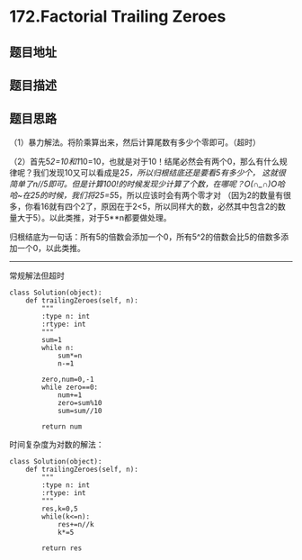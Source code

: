 172.Factorial Trailing Zeroes
==============================

题目地址
--------

题目描述
-------


题目思路
-------

（1）暴力解法。将阶乘算出来，然后计算尾数有多少个零即可。（超时）

（2）首先5*2=10和1*10=10，也就是对于10！结尾必然会有两个0，那么有什么规律呢？我们发现10又可以看成是2*5，所以归根结底还是要看5有多少个，
这就很简单了n//5即可。但是计算100!的时候发现少计算了个数，在哪呢？O(∩_∩)O哈哈~在25的时候，我们将25=5*5，所以应该时会有两个零才对
（因为2的数量有很多，你看16就有四个2了，原因在于2<5，所以同样大的数，必然其中包含2的数量大于5）。以此类推，对于5**n都要做处理。

归根结底为一句话：所有5的倍数会添加一个0，所有5^2的倍数会比5的倍数多添加一个0，以此类推。

--------

常规解法但超时

```
class Solution(object):
    def trailingZeroes(self, n):
        """
        :type n: int
        :rtype: int
        """
        sum=1
        while n:
            sum*=n
            n-=1
        
        zero,num=0,-1
        while zero==0:
            num+=1
            zero=sum%10
            sum=sum//10
            
        return num
```

时间复杂度为对数的解法：

```
class Solution(object):
    def trailingZeroes(self, n):
        """
        :type n: int
        :rtype: int
        """
        res,k=0,5
        while(k<=n):
            res+=n//k
            k*=5
        
        return res
```
